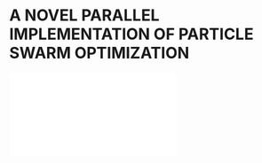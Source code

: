 # A NOVEL PARALLEL IMPLEMENTATION OF PARTICLE SWARM OPTIMIZATION

![View report](KC_SB_FP_JG_DPHPC_Paper_1201.pdf)
